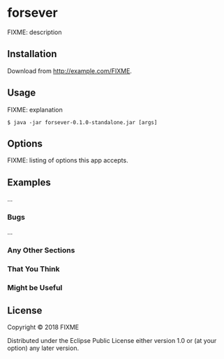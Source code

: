 # forsever

FIXME: description

## Installation

Download from http://example.com/FIXME.

## Usage

FIXME: explanation

    $ java -jar forsever-0.1.0-standalone.jar [args]

## Options

FIXME: listing of options this app accepts.

## Examples

...

### Bugs

...

### Any Other Sections
### That You Think
### Might be Useful

## License

Copyright © 2018 FIXME

Distributed under the Eclipse Public License either version 1.0 or (at
your option) any later version.
